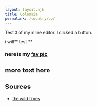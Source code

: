 ```yaml
---
layout: layout.njk
title: Colombia
permalink: /country/co/
---
```


Test 3 of my inline editor. I clicked a button.

i will** test **

### here is my [fav pic](https://leman.com/news-and-insights/analyzing-the-shifting-landscape-of-global-trade-and-its-implications/)

## more text here

## Sources

- [the wild times](https://www.amazon.com/TCP-Global-14-2cm-Ocean-Desktop/dp/B00Q3IX41U)
